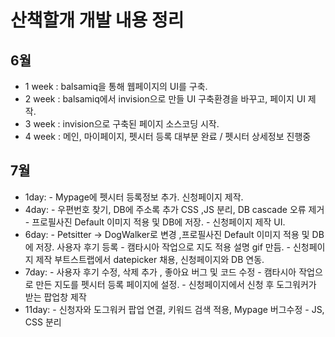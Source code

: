 # 산책할개 개발 내용 정리




## 6월
  - 1 week : balsamiq을 통해 웹페이지의 UI를 구축.
  - 2 week : balsamiq에서 invision으로 만들 UI 구축환경을 바꾸고, 페이지 UI 제작.
  - 3 week : invision으로 구축된 페이지 소스코딩 시작.
  - 4 week : 메인, 마이페이지, 펫시터 등록 대부분 완료 / 펫시터 상세정보 진행중
## 7월
  - 1day:   - Mypage에 펫시터 등록정보 추가. 신청페이지 제작.
  - 4day:   - 우편번호 찾기, DB에 주소록 추가 CSS ,JS 분리, DB cascade 오류 제거 
            - 프로필사진 Default 이미지 적용 및 DB에 저장.
            - 신청페이지 제작 UI. 
  - 6day:   - Petsitter -> DogWalker로 변경 ,프로필사진 Default 이미지 적용 및 DB에 저장. 사용자 후기 등록 
            - 캠타시아 작업으로 지도 적용 설명 gif 만듬.
            - 신청페이지 제작 부트스트랩에서 datepicker 채용, 신청페이지와 DB 연동.
  - 7day:   - 사용자 후기 수정, 삭제 추가 , 좋아요 버그 및 코드 수정
            - 캠타시아 작업으로 만든 지도를 펫시터 등록 페이지에 설정.
            - 신청페이지에서 신청 후 도그워커가 받는 팝업창 제작 
  - 11day:  - 신청자와 도그워커 팝업 연결, 키워드 검색 적용, Mypage 버그수정
            - JS, CSS 분리